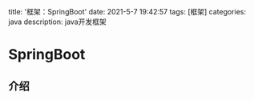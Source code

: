 
title: '框架：SpringBoot'
date: 2021-5-7 19:42:57
tags: [框架]
categories: java
description: java开发框架


# SpringBoot

## 介绍
